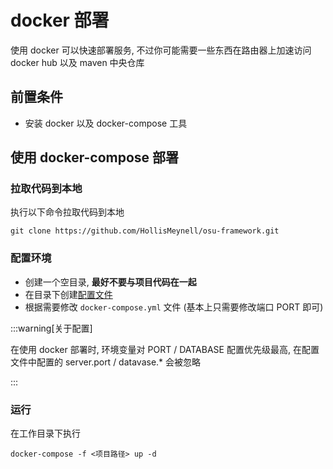 # docker 部署

使用 docker 可以快速部署服务, 不过你可能需要一些东西在路由器上加速访问 docker hub 以及 maven 中央仓库

## 前置条件

- 安装 docker 以及 docker-compose 工具

## 使用 docker-compose 部署

### 拉取代码到本地

执行以下命令拉取代码到本地

```shell
git clone https://github.com/HollisMeynell/osu-framework.git
```

### 配置环境

- 创建一个空目录, **最好不要与项目代码在一起**
- 在目录下创建[配置文件](02-config.md#参考)
- 根据需要修改 `docker-compose.yml` 文件 (基本上只需要修改端口 PORT 即可)

:::warning[关于配置]

在使用 docker 部署时, 环境变量对 PORT / DATABASE 配置优先级最高,
在配置文件中配置的 server.port / datavase.* 会被忽略

:::

### 运行

在工作目录下执行

```shell
docker-compose -f <项目路径> up -d
```

